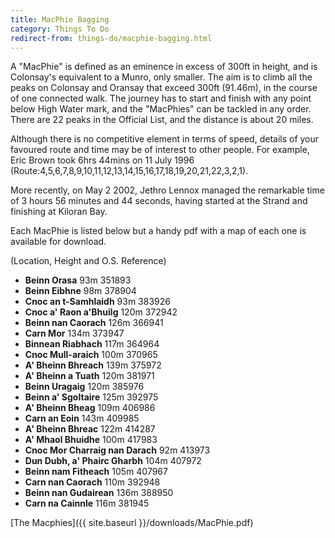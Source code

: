 ```yaml
---
title: MacPhie Bagging
category: Things To Do
redirect-from: things-do/macphie-bagging.html
---
```


A "MacPhie" is defined as an eminence in excess of 300ft in height, and is Colonsay's equivalent to a Munro, only smaller. The aim is to climb all the peaks on Colonsay and Oransay that exceed 300ft (91.46m), in the course of one connected walk. The journey has to start and finish with any point below High Water mark, and the "MacPhies" can be tackled in any order. There are 22 peaks in the Official List, and the distance is about 20 miles.

Although there is no competitive element in terms of speed, details of your favoured route and time may be of interest to other people. For example, Eric Brown took 6hrs 44mins on 11 July 1996 (Route:4,5,6,7,8,9,10,11,12,13,14,15,16,17,18,19,20,21,22,3,2,1).

More recently, on May 2 2002, Jethro Lennox managed the remarkable time of 3 hours 56 minutes and 44 seconds, having started at the Strand and finishing at Kiloran Bay.

Each MacPhie is listed below but a handy pdf with a map of each one is available for download.

(Location, Height and O.S. Reference)
- **Beinn Orasa** 93m 351893
- **Beinn Eibhne** 98m 378904
- **Cnoc an t-Samhlaidh** 93m 383926
- **Cnoc a' Raon a'Bhuilg** 120m 372942
- **Beinn nan Caorach** 126m 366941
- **Carn Mor** 134m 373947
- **Binnean Riabhach** 117m 364964
- **Cnoc Mull-araich** 100m 370965
- **A' Bheinn Bhreach** 139m 375972
- **A' Bheinn a Tuath** 120m 381971
- **Beinn Uragaig** 120m 385976
- **Beinn a' Sgoltaire** 125m 392975
- **A' Bheinn Bheag** 109m 406986
- **Carn an Eoin** 143m 409985
- **A' Bheinn Bhreac** 122m 414287
- **A' Mhaol Bhuidhe** 100m 417983
- **Cnoc Mor Charraig nan Darach** 92m 413973
- **Dun Dubh, a' Phairc Gharbh** 104m 407972
- **Beinn nam Fitheach** 105m 407967
- **Carn nan Caorach** 110m 392948
- **Beinn nan Gudairean** 136m 388950
- **Carn na Cainnle** 116m 381945

[The Macphies]({{ site.baseurl }}/downloads/MacPhie.pdf)